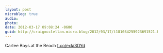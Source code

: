 ```yaml
---
layout: post
microblog: true
audio: 
photo: 
date: 2012-03-17 09:08:24 -0600
guid: http://craigmcclellan.micro.blog/2012/03/17/t181034255923691521.html
---
```

Cartee Boys at the Beach [t.co/exki3DYd](http://t.co/exki3DYd)
